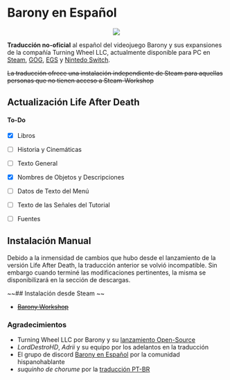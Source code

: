  # Barony en Español

<p align="center">
  <img src="https://i.postimg.cc/tCXPK436/logo.jpg"/>
</p>

**Traducción no-oficial** al español del videojuego Barony y sus expansiones de la compañía Turning Wheel LLC, actualmente disponible para PC en [Steam](https://store.steampowered.com/app/371970/Barony/), [GOG](https://www.gog.com/game/barony_cursed_edition), [EGS](https://www.epicgames.com/store/en-US/p/barony) y [Nintedo Switch](https://www.nintendo.com/us/store/products/barony-switch/).

~~La traducción ofrece una instalación independiente de Steam para aquellas personas que no tienen acceso a Steam-Workshop~~

## Actualización Life After Death

#### To-Do
- [x] Libros
- [ ] Historia y Cinemáticas
- [ ] Texto General
- [x] Nombres de Objetos y Descripciones
- [ ] Datos de Texto del Menú
- [ ] Texto de las Señales del Tutorial
- [ ] Fuentes


##  Instalación Manual

Debido a la inmensidad de cambios que hubo desde el lanzamiento de la versión Life After Death, la traducción anterior se volvió incompatible. Sin embargo cuando terminé las modificaciones pertinentes, la misma se disponibilizará en la sección de descargas.



~~## Instalación desde Steam ~~
- ~~[Barony Workshop](https://steamcommunity.com/sharedfiles/filedetails/?id=2707610137)~~


### Agradecimientos
* Turning Wheel LLC por Barony y su [lanzamiento Open-Source](https://github.com/TurningWheel/Barony)
* _LordDestroHD_, _Adrii_ y su equipo por los adelantos en la traducción
* El grupo de discord [Barony en Español](https://discord.gg/SqZTwQV) por la comunidad hispanohablante
* _suquinho de chorume_ por la [traducción PT-BR](https://steamcommunity.com/sharedfiles/filedetails/?id=2613956785)



 
